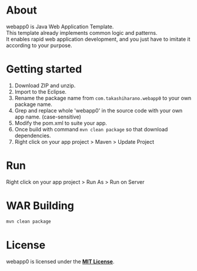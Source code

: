 # About

webapp0 is Java Web Application Template.  
This template already implements common logic and patterns.  
It enables rapid web application development, and you just have to imitate it according to your purpose.

# Getting started

1. Download ZIP and unzip.
2. Import to the Eclipse.
3. Rename the package name from `com.takashiharano.webapp0` to your own package name.
4. Grep and replace whole 'webapp0' in the source code with your own app name. (case-sensitive)
5. Modify the pom.xml to suite your app.
6. Once build with command `mvn clean package` so that download dependencies.
7. Right click on your app project > Maven > Update Project

# Run

Right click on your app project > Run As > Run on Server

# WAR Building

```sh
mvn clean package
```
# License

webapp0 is licensed under the **[MIT License](https://github.com/takashiharano/webapp0/blob/main/LICENSE)**.
